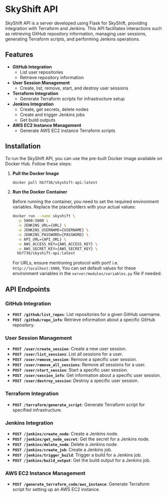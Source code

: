 # SkyShift API

SkyShift API is a server developed using Flask for SkyShift, providing integration with Terraform and Jenkins. This API facilitates interactions such as retrieving GitHub repository information, managing user sessions, generating Terraform scripts, and performing Jenkins operations.

## Features

- **GitHub Integration**
  - List user repositories
  - Retrieve repository information
- **User Session Management**
  - Create, list, remove, start, and destroy user sessions
- **Terraform Integration**
  - Generate Terraform scripts for infrastructure setup
- **Jenkins Integration**
  - Create, get secrets, delete nodes
  - Create and trigger Jenkins jobs
  - Get build outputs
- **AWS EC2 Instance Management**
  - Generate AWS EC2 instance Terraform scripts

## Installation

To run the SkyShift API, you can use the pre-built Docker image available on Docker Hub. Follow these steps:

1. **Pull the Docker Image**

   ```bash
   docker pull hb7736/skyshift-api:latest
   ```

2. **Run the Docker Container**

   Before running the container, you need to set the required environment variables. Replace the placeholders with your actual values:

   ```bash
   docker run --name skyshift \
     -p 5000:5000 \
     -e JENKINS_URL={URL} \
     -e JENKINS_USERNAME={USERNAME} \
     -e JENKINS_PASSWORD={PASSWORD} \
     -e API_URL={API_URL} \
     -e AWS_ACCESS_KEY={AWS_ACCESS_KEY} \
     -e AWS_SECRET_KEY={AWS_SECRET_KEY} \
     hb7736/skyshift-api:latest
   ```
   For URLs, ensure mentioning protocol with port! i.e. `http://localhost:5000`,
   You can set default values for these environment variables in the `server/modules/variables.py` file if needed.

## API Endpoints

### GitHub Integration

- **`POST /github/list_repos`**: List repositories for a given GitHub username.
- **`POST /github/repo_info`**: Retrieve information about a specific GitHub repository.

### User Session Management

- **`POST /user/create_session`**: Create a new user session.
- **`POST /user/list_sessions`**: List all sessions for a user.
- **`POST /user/remove_session`**: Remove a specific user session.
- **`POST /user/remove_all_sessions`**: Remove all sessions for a user.
- **`POST /user/start_session`**: Start a specific user session.
- **`POST /user/session_info`**: Get information about a specific user session.
- **`POST /user/destroy_session`**: Destroy a specific user session.

### Terraform Integration

- **`POST /terraform/generate_script`**: Generate Terraform script for specified infrastructure.

### Jenkins Integration

- **`POST /jenkins/create_node`**: Create a Jenkins node.
- **`POST /jenkins/get_node_secret`**: Get the secret for a Jenkins node.
- **`POST /jenkins/delete_node`**: Delete a Jenkins node.
- **`POST /jenkins/create_job`**: Create a Jenkins job.
- **`POST /jenkins/trigger_build`**: Trigger a build for a Jenkins job.
- **`POST /jenkins/build_output`**: Get the build output for a Jenkins job.

### AWS EC2 Instance Management

- **`POST /generate_terraform_code/aws_instance`**: Generate Terraform script for setting up an AWS EC2 instance.
